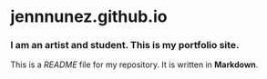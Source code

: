 # jennnunez.github.io

### I am an artist and student. This is my portfolio site.

This is a *README* file for my repository. It is written in **Markdown**.
